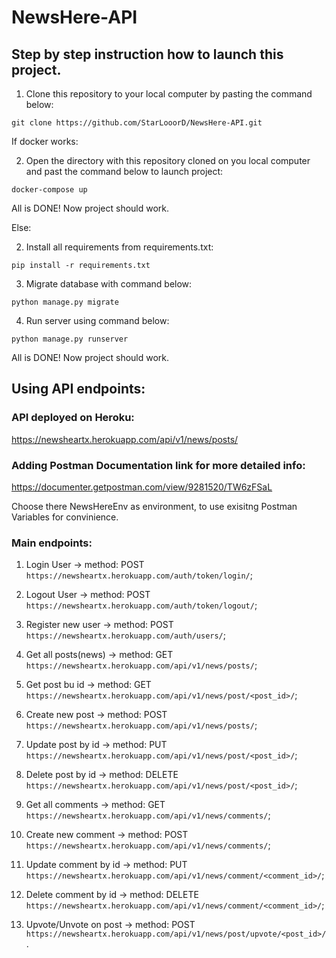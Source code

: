 # NewsHere-API

## Step by step instruction how to launch this project.

1. Clone this repository to your local computer by pasting the command below:

`git clone https://github.com/StarLooorD/NewsHere-API.git`

If docker works:

2. Open the directory with this repository cloned on you local computer and past the command below to launch project:

`docker-compose up`

All is DONE! Now project should work.

Else:

2. Install all requirements from requirements.txt:

`pip install -r requirements.txt`

3. Migrate database with command below:

`python manage.py migrate`

4. Run server using command below:

`python manage.py runserver`

All is DONE! Now project should work.


## Using API endpoints:

### API deployed on Heroku:

https://newsheartx.herokuapp.com/api/v1/news/posts/

### Adding Postman Documentation link for more detailed info:

https://documenter.getpostman.com/view/9281520/TW6zFSaL

Choose there NewsHereEnv as environment, to use exisitng Postman Variables for convinience.

### Main endpoints:

1. Login User -> method: POST `https://newsheartx.herokuapp.com/auth/token/login/`;

2. Logout User -> method: POST `https://newsheartx.herokuapp.com/auth/token/logout/`;

3. Register new user -> method: POST `https://newsheartx.herokuapp.com/auth/users/`;


4. Get all posts(news) -> method: GET `https://newsheartx.herokuapp.com/api/v1/news/posts/`;

5. Get post bu id -> method: GET `https://newsheartx.herokuapp.com/api/v1/news/post/<post_id>/`;

6. Create new post -> method: POST `https://newsheartx.herokuapp.com/api/v1/news/posts/`;

7. Update post by id -> method: PUT `https://newsheartx.herokuapp.com/api/v1/news/post/<post_id>/`;

8. Delete post by id -> method: DELETE `https://newsheartx.herokuapp.com/api/v1/news/post/<post_id>/`;


9. Get all comments -> method: GET `https://newsheartx.herokuapp.com/api/v1/news/comments/`;

10. Create new comment -> method: POST `https://newsheartx.herokuapp.com/api/v1/news/comments/`;

11. Update comment by id -> method: PUT `https://newsheartx.herokuapp.com/api/v1/news/comment/<comment_id>/`;

12. Delete comment by id -> method: DELETE `https://newsheartx.herokuapp.com/api/v1/news/comment/<comment_id>/`;


13. Upvote/Unvote on post -> method: POST `https://newsheartx.herokuapp.com/api/v1/news/post/upvote/<post_id>/`.
